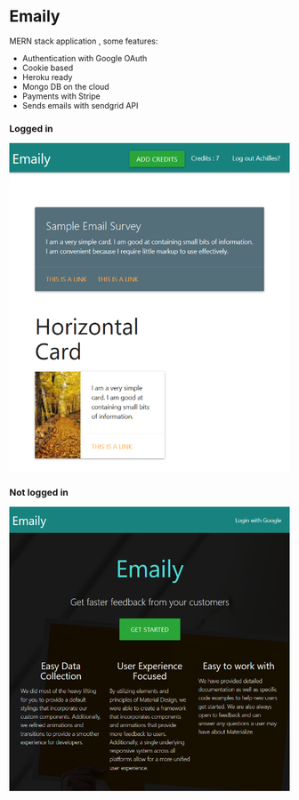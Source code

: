 # Emaily
MERN stack application , some features:

- Authentication with Google OAuth
- Cookie based
- Heroku ready
- Mongo DB on the cloud
- Payments with Stripe
- Sends emails with sendgrid API

### Logged in
<img src='loggedIn.png' alt='emaily logged in' />

### Not logged in
<img src='preview.png' alt='emaily screenshot' />
